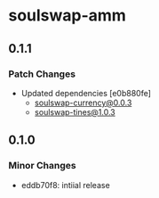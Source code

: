 # soulswap-amm

## 0.1.1

### Patch Changes

- Updated dependencies [e0b880fe]
  - soulswap-currency@0.0.3
  - soulswap-tines@1.0.3

## 0.1.0

### Minor Changes

- eddb70f8: intiial release
